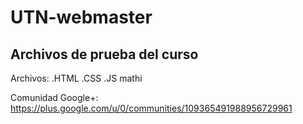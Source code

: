 # UTN-webmaster

Archivos de prueba del curso
---------------

Archivos:
.HTML
.CSS
.JS
mathi

Comunidad Google+: https://plus.google.com/u/0/communities/109365491988956729961
